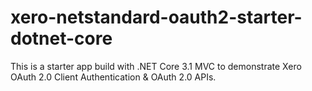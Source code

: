 # xero-netstandard-oauth2-starter-dotnet-core
This is a starter app build with .NET Core 3.1 MVC to demonstrate Xero OAuth 2.0 Client Authentication &amp; OAuth 2.0 APIs.
